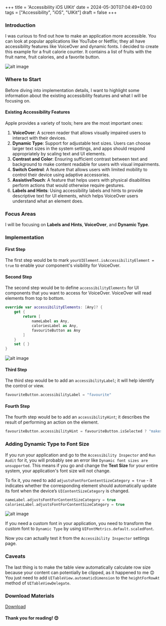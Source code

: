 +++
title = 'Accessibility iOS UIKit'
date = 2024-05-30T07:04:49+03:00
tags = ["Accessibility", "iOS", "UIKit"]
draft = false
+++

### Introduction
I was curious to find out how to make an application more accessible. You can look at popular applications like YouTube or Netflix; they all have accessibility features like VoiceOver and dynamic fonts. I decided to create this example for a fruit calorie counter. It contains a list of fruits with the fruit name, fruit calories, and a favorite button.

![alt image](images/0.png#center)

### Where to Start
Before diving into implementation details, I want to highlight some information about the existing accessibility features and what I will be focusing on.

#### Existing Accessibility Features
Apple provides a variety of tools; here are the most important ones:
1. **VoiceOver**: A screen reader that allows visually impaired users to interact with their devices. 
2. **Dynamic Type**: Support for adjustable text sizes. Users can choose larger text sizes in the system settings, and apps should respond appropriately by scaling text and UI elements.
3. **Contrast and Color**: Ensuring sufficient contrast between text and background to make content readable for users with visual impairments. 
4. **Switch Control**: A feature that allows users with limited mobility to control their device using adaptive accessories. 
5. **AssistiveTouch**: A feature that helps users with physical disabilities perform actions that would otherwise require gestures. 
6. **Labels and Hints**: Using accessibility labels and hints to provide descriptive text for UI elements, which helps VoiceOver users understand what an element does.

### Focus Areas
I will be focusing on **Labels and Hints**, **VoiceOver**, and **Dynamic Type**.

### Implementation
#### First Step
The first step would be to mark `yourUIElement.isAccessibilityElement = true` to enable your component's visibility for VoiceOver.

#### Second Step
The second step would be to define `accessibilityElements` for UI components that you want to access for VoiceOver. VoiceOver will read elements from top to bottom.
```swift
override var accessibilityElements: [Any]? {
    get {
        return [
            nameLabel as Any,
            caloriesLabel as Any,
            favouriteButton as Any
        ]
    }
    set { }
}
```

![alt image](images/2.gif#center)

#### Third Step
The third step would be to add an `accessibilityLabel`; it will help identify the control or view.
```swift
favouriteButton.accessibilityLabel = "favourite"
```

#### Fourth Step
The fourth step would be to add an `accessibilityHint`; it describes the result of performing an action on the element.
```swift
favouriteButton.accessibilityHint = favouriteButton.isSelected ? "makes favourite" : "removes favourite"
```

### Adding Dynamic Type to Font Size
If you run your application and go to the `Accessibility Inspector` and `Run Audit` for it, you will probably see an error like `Dynamic font sizes are unsupported`. This means if you go and change the **Text Size** for your entire system, your application's font size will not change.

To fix it, you need to add `adjustsFontForContentSizeCategory = true` - it indicates whether the corresponding element should automatically update its font when the device’s `UIContentSizeCategory` is changed.
```swift
nameLabel.adjustsFontForContentSizeCategory = true
caloriesLabel.adjustsFontForContentSizeCategory = true
```

![alt image](images/1.gif#center)

If you need a custom font in your application, you need to transform the custom font to `Dynamic Type` by using `UIFontMetrics.default.scaledFont`.

Now you can actually test it from the `Accessibility Inspector` settings page.

### Caveats
The last thing is to make the table view automatically calculate row size because your content can potentially be clipped, as it happened to me 😊 You just need to add `UITableView.automaticDimension` to the `heightForRowAt` method of `UITableViewDelegate`.

### Download Materials
[Download](https://github.com/dmytrochumakov/accessibility-ios-uikit/archive/refs/heads/main.zip)

#### Thank you for reading! 😊
